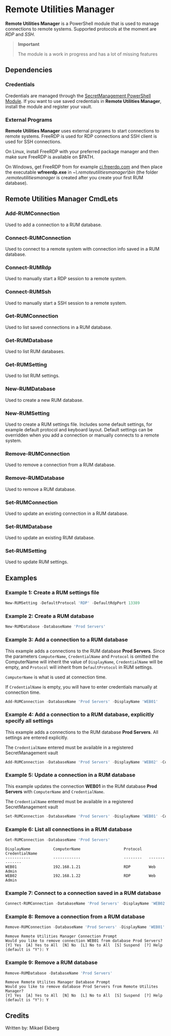 # Remote Utilities Manager

**Remote Utilities Manager** is a PowerShell module that is used to manage connections to remote systems. Supported protocols at the moment are *RDP* and *SSH*.

> **Important**
>
> The module is a work in progress and has a lot of missing features

## Dependencies

### Credentials

Credentials are managed through the [SecretManagement PowerShell Module](https://github.com/PowerShell/SecretManagement). If you want to use saved credentials in **Remote Utilities Manager**, install the module and register your vault.

### External Programs

**Remote Utilities Manager** uses external programs to start connections to remote systems. FreeRDP is used for RDP connections and SSH client is used for SSH connections.

On Linux, install FreeRDP with your preferred package manager and then make sure FreeRDP is available on $PATH.

On Windows, get FreeRDP from for example [ci.freerdp.com](https://ci.freerdp.com/job/freerdp-nightly-windows/) and then place the executable **wfreerdp.exe** in *~\\.remoteutilitiesmanager\bin* (the folder *.remoteutilitiesmanager* is created after you create your first RUM database).

## Remote Utilities Manager CmdLets

### Add-RUMConnection

Used to add a connection to a RUM database.

### Connect-RUMConnection

Used to connect to a remote system with connection info saved in a RUM database.

### Connect-RUMRdp

Used to manually start a RDP session to a remote system.

### Connect-RUMSsh

Used to manually start a SSH session to a remote system.

### Get-RUMConnection

Used to list saved connections in a RUM database.

### Get-RUMDatabase

Used to list RUM databases.

### Get-RUMSetting

Used to list RUM settings.

### New-RUMDatabase

Used to create a new RUM database.

### New-RUMSetting

Used to create a RUM settings file. Includes some default settings, for example default protocol and keyboard layout. Default settings can be overridden when you add a connection or manually connects to a remote system.

### Remove-RUMConnection

Used to remove a connection from a RUM database.

### Remove-RUMDatabase

Used to remove a RUM database.

### Set-RUMConnection

Used to update an existing connection in a RUM database.

### Set-RUMDatabase

Used to update an existing RUM database.

### Set-RUMSetting

Used to update RUM settings.

## Examples

### Example 1: Create a RUM settings file

```PowerShell
New-RUMSetting -DefaultProtocol 'RDP' -DefaultRdpPort 13389
```

### Example 2: Create a RUM database

```PowerShell
New-RUMDatabase -DatabaseName 'Prod Servers'
```

### Example 3: Add a connection to a RUM database

This example adds a connections to the RUM database **Prod Servers**. Since the parameters `ComputerName`, `CredentialName` and `Protocol` is omitted the ComputerName will inherit the value of `DisplayName`, `CredentialName` will be empty, and `Protocol` will inherit from `DefaultProtocol` in RUM settings.

`ComputerName` is what is used at connection time.

If `CredentialName` is empty, you will have to enter credentials manually at connection time.

```PowerShell
Add-RUMConnection -DatabaseName 'Prod Servers' -DisplayName 'WEB01'
```

### Example 4: Add a connection to a RUM database, explicitly specify all settings

This example adds a connections to the RUM database **Prod Servers**. All settings are entered explicitly.

The `CredentialName` entered must be available in a registered SecretManagement vault

```PowerShell
Add-RUMConnection -DatabaseName 'Prod Servers' -DisplayName 'WEB02' -ComputerName '192.168.1.22' -Protocol 'RDP' -CredentialName 'Web Admin'
```

### Example 5: Update a connection in a RUM database

This example updates the connection **WEB01** in the RUM database **Prod Servers** with `ComputerName` and `CredentialName`.

The `CredentialName` entered must be available in a registered SecretManagement vault

```PowerShell
Set-RUMConnection -DatabaseName 'Prod Servers' -DisplayName 'WEB01' -ComputerName '192.168.1.21' -CredentialName 'Web Admin'
```

### Example 6: List all connections in a RUM database

```PowerShell
Get-RUMConnection -DatabaseName 'Prod Servers'
```

```Output
DisplayName          ComputerName                   Protocol   CredentialName
-----------          ------------                   --------   --------------
WEB01                192.168.1.21                   RDP        Web Admin
WEB02                192.168.1.22                   RDP        Web Admin
```

### Example 7: Connect to a connection saved in a RUM database

```PowerShell
Connect-RUMConnection -DatabaseName 'Prod Servers' -DisplayName 'WEB02'
```

### Example 8: Remove a connection from a RUM database

```PowerShell
Remove-RUMConnection -DatabaseName 'Prod Servers' -DisplayName 'WEB01'
```

```Output
Remove Remote Utilities Manager Connection Prompt
Would you like to remove connection WEB01 from database Prod Servers?
[Y] Yes  [A] Yes to All  [N] No  [L] No to All  [S] Suspend  [?] Help (default is "Y"): Y
```

### Example 9: Remove a RUM database

```PowerShell
Remove-RUMDatabase -DatabaseName 'Prod Servers'
```

```Output
Remove Remote Utilites Manager Database Prompt
Would you like to remove database Prod Servers from Remote Utilites Manager?
[Y] Yes  [A] Yes to All  [N] No  [L] No to All  [S] Suspend  [?] Help (default is "Y"): Y
```

## Credits

Written by: Mikael Ekberg
